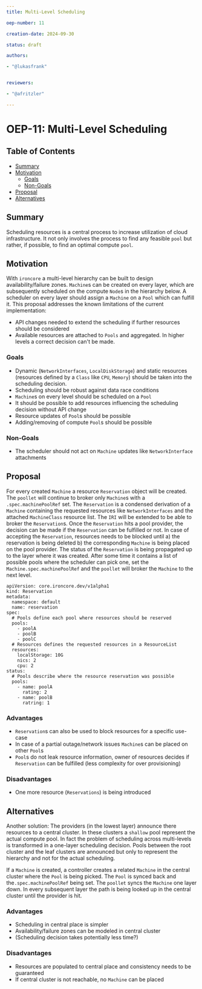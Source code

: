 ```yaml
---
title: Multi-Level Scheduling

oep-number: 11

creation-date: 2024-09-30

status: draft

authors:

- "@lukasfrank"


reviewers:

- "@afritzler"

---
```


# OEP-11: Multi-Level Scheduling

## Table of Contents

- [Summary](#summary)
- [Motivation](#motivation)
    - [Goals](#goals)
    - [Non-Goals](#non-goals)
- [Proposal](#proposal)
- [Alternatives](#alternatives)

## Summary
Scheduling resources is a central process to increase utilization of cloud infrastructure. It not only involves the process to find any feasible `pool` but rather, if possible, to find an optimal compute `pool`.


## Motivation

With `ironcore` a multi-level hierarchy can be built to design availability/failure zones. `Machine`s can be created on every layer, which are subsequently scheduled on the compute `Node`s  in the hierarchy below. A scheduler on every layer should assign a `Machine` on a `Pool` which can fulfill it. This proposal addresses the known limitations of the current implementation:
- API changes needed to extend the scheduling if further resources should be considered
- Available resources are attached to `Pools` and aggregated. In higher levels a correct decision can't be made.

### Goals

- Dynamic (`NetworkInterfaces`, `LocalDiskStorage`) and static resources (resources defined by a `Class` like `CPU`, `Memory`) should be taken into the scheduling decision.
- Scheduling should be robust against data race conditions
- `Machine`s on every level should be scheduled on a `Pool`
- It should be possible to add resources influencing the scheduling decision without API change
- Resource updates of `Pool`s should be possible
- Adding/removing of compute `Pool`s should be possible

### Non-Goals
- The scheduler should not act on `Machine` updates like `NetworkInterface` attachments

## Proposal

For every created `Machine` a resource `Reservation` object will be created. The `poollet` will continue to broker only `Machine`s with a `.spec.machinePoolRef` set. The `Reservation` is a condensed derivation of a `Machine` containing the requested resources like `NetworkInterfaces` and the attached `MachineClass` resource list. The `IRI` will be extended to be able to broker the `Reservation`s. Once the `Reservation` hits a pool provider, the decision can be made if the `Reservation` can be fulfilled or not. In case of accepting the `Reservation`, resources needs to be blocked until a) the reservation is being deleted b) the corresponding `Machine` is being placed on the pool provider. The status of the `Reservation` is being propagated up to the layer where it was created. After some time it contains a list of possible pools where the scheduler can pick one, set the `Machine.spec.machinePoolRef` and the `poollet` will broker the `Machine` to the next level.

```
apiVersion: core.ironcore.dev/v1alpha1
kind: Reservation
metadata:
  namespace: default
  name: reservation
spec:
  # Pools define each pool where resources should be reserved
  pools: 
    - poolA
    - poolB
    - poolC
  # Resources defines the requested resources in a ResourceList
  resources:
    localStorage: 10G
    nics: 2
    cpu: 2
status:
  # Pools describe where the resource reservation was possible
  pools: 
    - name: poolA
      rating: 2
    - name: poolB
      ratring: 1
```

### Advantages
- `Reservation`s can also be used to block resources for a specific use-case
- In case of a partial outage/network issues `Machine`s can be placed on other `Pool`s
- `Pool`s do not leak resource information, owner of resources decides if `Reservation` can be fulfilled (less complexity for over provisioning)

### Disadvantages
- One more resource (`Reservations`) is being introduced

## Alternatives

Another solution: The providers (in the lowest layer) announce there resources to a central cluster. In these clusters a `shallow` pool represent the actual compute pool. In fact the problem of scheduling across multi-levels is transformed in a one-layer scheduling decision.  Pools between the root cluster and the leaf clusters are announced but only to represent the hierarchy and not for the actual scheduling.

If a `Machine` is created, a controller creates a related `Machine` in the central cluster where the `Pool` is being picked. The `Pool` is synced back and the`.spec.machinePoolRef` being set. The `poollet` syncs the `Machine` one layer down. In every subsequent layer the path is being looked up in the central cluster until the provider is hit.

### Advantages
- Scheduling in central place is simpler
- Availability/failure zones can be modeled in central cluster
- (Scheduling decision takes potentially less time?)

### Disadvantages
- Resources are populated to central place and consistency needs to be guaranteed
- If central cluster is not reachable, no `Machine` can be placed